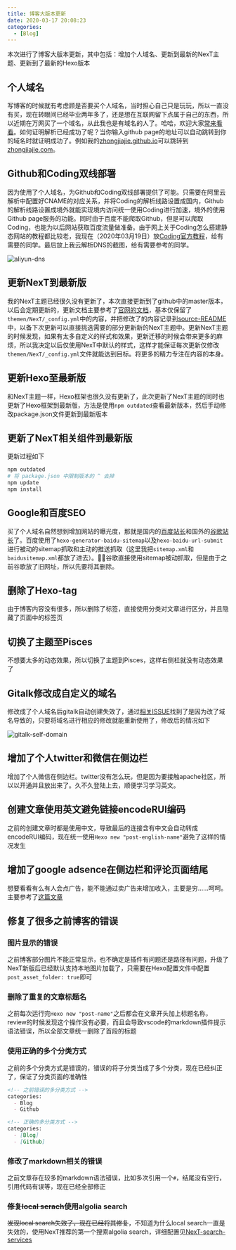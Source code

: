 ```yaml
---
title: 博客大版本更新
date: 2020-03-17 20:08:23
categories:
  - [Blog]
---
```


本次进行了博客大版本更新，其中包括：增加个人域名、更新到最新的NexT主题、更新到了最新的Hexo版本

<!-- more -->

## 个人域名

写博客的时候就有考虑顾是否要买个人域名，当时担心自己只是玩玩，所以一直没有买，现在转眼间已经毕业两年多了，还是想在互联网留下点属于自己的东西，所以近期在万网买了一个域名，从此我也是有域名的人了。哈哈，欢迎大家[常来看看][1]。如何证明解析已经成功了呢？当你输入github page的地址可以自动跳转到你的域名时就证明成功了。例如我的[zhongjiajie.github.io][7]可以跳转到[zhongjiajie.com][1]。

## Github和Coding双线部署

因为使用了个人域名，为Github和Coding双线部署提供了可能。只需要在阿里云解析中配置好CNAME的对应关系，并将Coding的解析线路设置成国内，Github的解析线路设置成境外就能实现境内访问统一使用Coding进行加速，境外的使用Github page服务的功能。同时由于百度不能爬取Github，但是可以爬取Coding，也能为以后网站获取百度流量做准备。由于网上关于Coding怎么搭建静态网站的教程都比较老，我现在（2020年03月19日）放[Coding官方教程][6]，给有需要的同学。最后放上我云解析DNS的截图，给有需要参考的同学。

![aliyun-dns](aliyun-dns.png)

## 更新NexT到最新版

我的NexT主题已经很久没有更新了，本次直接更新到了github中的master版本，以后会定期更新的，更新文档主要参考了[官网的文档][2]，基本仅保留了`themen/NexT/_config.yml`中的内容，并把修改了的内容记录到[source-README][3]中，以备下次更新可以直接挑选需要的部分更新新的NexT主题中。更新NexT主题的时候发现，如果有太多自定义的样式和效果，更新迁移的时候会带来更多的麻烦，所以我决定以后仅使用NexT中默认的样式，这样才能保证每次更新仅修改`themen/NexT/_config.yml`文件就能达到目标。将更多的精力专注在内容的本身。

## 更新Hexo至最新版

和NexT主题一样，Hexo框架也很久没有更新了，此次更新了NexT主题的同时也更新了Hexo框架到最新版，方法是使用`npm outdated`查看最新版本，然后手动修改package.json文件更新到最新版本

## 更新了NexT相关组件到最新版

更新过程如下

```sh
npm outdated
# 将 package.json 中限制版本的 ^ 去掉
npm update
npm install
```

## Google和百度SEO

买了个人域名自然想到增加网站的曝光度，那就是国内的[百度站长][8]和国外的[谷歌站长][9]了。百度使用了`hexo-generator-baidu-sitemap`以及`hexo-baidu-url-submit`进行被动的sitemap抓取和主动的推送抓取（这里我把`sitemap.xml`和`baidusitemap.xml`都放了进去）。谷歌直接使用sitemap被动抓取，但是由于之前谷歌放了旧网址，所以先要将其删除。

## 删除了Hexo-tag

由于博客内容没有很多，所以删除了标签，直接使用分类对文章进行区分，并且隐藏了页面中的标签页

## 切换了主题至Pisces

不想要太多的动态效果，所以切换了主题到Pisces，这样右侧栏就没有动态效果了

## Gitalk修改成自定义的域名

修改成了个人域名后gitalk自动创建失效了，通过[相关ISSUE][5]找到了是因为改了域名导致的，只要将域名进行相应的修改就能重新使用了，修改后的情况如下

![gitalk-self-domain](gitalk-self-domain.png)

## 增加了个人twitter和微信在侧边栏

增加了个人微信在侧边栏。twitter没有怎么玩，但是因为要接触apache社区，所以以开通并且放出来了。久不久登陆上去，顺便学习学习英文。

## 创建文章使用英文避免链接encodeRUI编码

之前的创建文章时都是使用中文，导致最后的连接含有中文会自动转成encodeRUI编码，现在统一使用`Hexo new "post-english-name"`避免了这样的情况发生

## 增加了google adsence在侧边栏和评论页面结尾

想要看看有么有人会点广告，能不能通过卖广告来增加收入，主要是穷……呵呵。主要参考了[这篇文章][10]

## 修复了很多之前博客的错误

### 图片显示的错误

之前博客部分图片不能正常显示，也不确定是插件有问题还是路径有问题，升级了NexT新版后已经默认支持本地图片加载了，只需要在Hexo配置文件中配置`post_asset_folder: true`即可

### 删除了重复的文章标题名

之前每次运行完`Hexo new "post-name"`之后都会在文章开头加上标题名称，review的时候发现这个操作没有必要，而且会导致vscode的markdown插件提示语法错误，所以全部文章统一删除了首段的标题

### 使用正确的多个分类方式

之前的多个分类方式是错误的，错误的将子分类当成了多个分类，现在已经纠正了，保证了分类页面的准确性

```markdown
<!-- 之前错误的多分类方式 -->
categories:
  - Blog
  - Github

<!-- 正确的多分类方式 -->
categories:
  - [Blog]
  - [Github]
```

### 修改了markdown相关的错误

之前文章存在较多的markdown语法错误，比如多次引用一个`#`，结尾没有空行，引用代码有误等，现在已经全部修正

### ~~修复local serach~~使用algolia search

~~发现local search失效了，现在已经将其修复~~，不知道为什么local search一直是失效的，使用NexT推荐的第一个搜索algolia search，详细配置见[NexT-search-services][4]

[1]: http://zhongjiajie.com/
[2]: https://github.com/theme-NexT/Hexo-theme-NexT/blob/master/docs/zh-CN/UPDATE-FROM-5.1.X.md
[3]: https://github.com/zhongjiajie/zhongjiajie.github.com/blob/source/README.md
[4]: https://theme-NexT.org/docs/third-party-services/search-services
[5]: https://github.com/gitalk/gitalk/issues/115
[6]: https://help.coding.net/docs/devops/cd/static-website.html#pageTitle
[7]: zhongjiajie.github.io
[8]: https://ziyuan.baidu.com
[9]: https://www.google.com/webmasters
[10]: http://www.darylliu.cn/archives/6a1f6623.html

